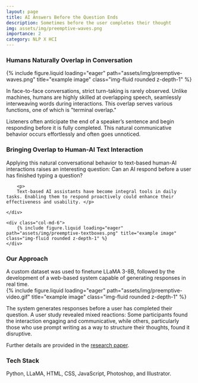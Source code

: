 ```yaml
---
layout: page
title: AI Answers Before the Question Ends
description: Sometimes before the user completes their thought
img: assets/img/preemptive-waves.png
importance: 2
category: NLP X HCI
---
```


<h3>Humans Naturally Overlap in Conversation</h3>
<div class="row">
    <div class="col-sm mt-3 mt-md-0">
        {% include figure.liquid loading="eager" path="assets/img/preemptive-waves.png" title="example image" class="img-fluid rounded z-depth-1" %}
    </div>
</div>

In face-to-face conversations, strict turn-taking is rarely observed. Unlike machines, humans are highly skilled at overlapping speech, seamlessly interweaving words during interactions. This overlap serves various functions, one of which is "terminal overlap."

Listeners often anticipate the end of a speaker’s sentence and begin responding before it is fully completed. This natural communicative behavior occurs effortlessly and often goes unnoticed.

<h3> Bringing Overlap to Human-AI Text Interaction </h3>

<div class="row">
    <div class="col-md-6">
        <p>
        Applying this natural conversational behavior to text-based human-AI interactions raises an interesting question: Can an AI respond before a user has finished typing a question? </p>

        <p>
        Text-based AI assistants have become integral tools in daily tasks. Enabling them to respond proactively could enhance their effectiveness and usability. </p>

    </div>

    <div class="col-md-6">
        {% include figure.liquid loading="eager" path="assets/img/preemptive-textboxes.png" title="example image" class="img-fluid rounded z-depth-1" %}
    </div>

</div>

<h3>Our Approach</h3>
A custom dataset was used to finetune LLaMA 3-8B, followed by the development of a web-based system capable of generating responses in real time.

<div class="row">
    <div class="col-sm mt-3 mt-md-0">
        {% include figure.liquid loading="eager" path="assets/img/preemptive-video.gif" title="example image" class="img-fluid rounded z-depth-1" %}
    </div>
</div>

The system generates responses before a user has completed their question. A user study revealed mixed reactions: Some participants found the interaction engaging and communicative, while others, particularly those who use prompt writing as a way to structure their thoughts, found it disruptive.

Further details are provided in the [research paper](https://arxiv.org/abs/2501.18103).

<h3>Tech Stack</h3>
Python, LLaMA, HTML, CSS, JavaScript, Photoshop, and Illustrator.
